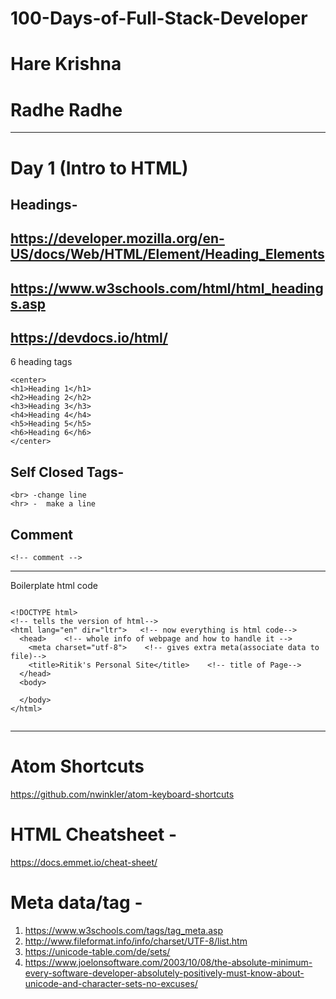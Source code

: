 # 100-Days-of-Full-Stack-Developer
# Hare Krishna
# Radhe Radhe
---------------------------------------------------------------------------------------------------------------------------          
# Day 1 (Intro to HTML)

##  Headings- 
##             https://developer.mozilla.org/en-US/docs/Web/HTML/Element/Heading_Elements
##             https://www.w3schools.com/html/html_headings.asp
##             https://devdocs.io/html/

6 heading tags
  

```
<center>
<h1>Heading 1</h1>
<h2>Heading 2</h2>
<h3>Heading 3</h3>
<h4>Heading 4</h4>
<h5>Heading 5</h5>
<h6>Heading 6</h6>
</center> 
```
## Self Closed Tags-
```
<br> -change line
<hr> -  make a line
```
          
## Comment

```
<!-- comment -->

```


<hr size="3 noshade>

## Boilerplate html code

`````

<!DOCTYPE html> 
<!-- tells the version of html-->
<html lang="en" dir="ltr">   <!-- now everything is html code-->
  <head>    <!-- whole info of webpage and how to handle it -->
    <meta charset="utf-8">    <!-- gives extra meta(associate data to file)-->
    <title>Ritik's Personal Site</title>    <!-- title of Page-->
  </head>
  <body>
    
  </body>
</html>


`````
------------------------------------------------------------------------------------------------------------------------------------

# Atom Shortcuts 
https://github.com/nwinkler/atom-keyboard-shortcuts

# HTML Cheatsheet - 
https://docs.emmet.io/cheat-sheet/

# Meta data/tag - 
1. https://www.w3schools.com/tags/tag_meta.asp
2. http://www.fileformat.info/info/charset/UTF-8/list.htm
3. https://unicode-table.com/de/sets/
4. https://www.joelonsoftware.com/2003/10/08/the-absolute-minimum-every-software-developer-absolutely-positively-must-know-about-unicode-and-character-sets-no-excuses/



